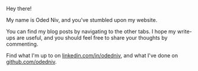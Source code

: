 ---
---

Hey there!

My name is Oded Niv, and you've stumbled upon my website.

You can find my blog posts by navigating to the other tabs.
I hope my write-ups are useful, and you should feel free to share your thoughts by commenting.

Find what I'm up to on [linkedin.com/in/odedniv](https://linkedin.com/in/odedniv),
and what I've done on [github.com/odedniv](https://github.com/odedniv).
